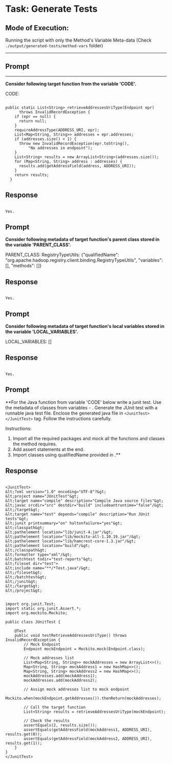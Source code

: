 # Task: Generate Tests

## Mode of Execution:

Running the script with only the Method's Variable Meta-data (Check `./output/generated-tests/method-vars` folder)

---

## Prompt

****

**Consider following target function from the variable 'CODE'.**

CODE:

```

public static List<String> retrieveAddressesUriType(Endpoint epr)
      throws InvalidRecordException {
    if (epr == null) {
      return null;
    }
    requireAddressType(ADDRESS_URI, epr);
    List<Map<String, String>> addresses = epr.addresses;
    if (addresses.size() < 1) {
      throw new InvalidRecordException(epr.toString(),
          "No addresses in endpoint");
    }
    List<String> results = new ArrayList<String>(addresses.size());
    for (Map<String, String> address : addresses) {
      results.add(getAddressField(address, ADDRESS_URI));
    }
    return results;
  }

```

## Response

```

Yes.

```

## Prompt

**Consider following metadata of target function's parent class stored in the variable 'PARENT_CLASS'.**


PARENT_CLASS: 
RegistryTypeUtils: {"qualifiedName": "org.apache.hadoop.registry.client.binding.RegistryTypeUtils", "variables": [], "methods": []}

## Response

```

Yes.

```

## Prompt

**Consider following metadata of target function's local variables stored in the variable 'LOCAL_VARIABLES'.**


LOCAL_VARIABLES: 
[]

## Response

```

Yes.

```

## Prompt

**For the Java function from variable 'CODE' below write a junit test. Use the metadata of classes from variables - <META-DATA>. Generate the JUnit test with a runnable java test file. Enclose the generated java file in `<JunitTest></JunitTest>` tag. Follow the instructions carefully. 

Instructions: 
1. Import all the required packages and mock all the functions and classes the method requires. 
2. Add assert statements at the end. 
3. Import classes using qualifiedName provided in <META-DATA>.**

## Response

```

<JunitTest>
&lt;?xml version="1.0" encoding="UTF-8"?&gt;
&lt;project name="JUnitTest"&gt;
&lt;target name="compile" description="Compile Java source files"&gt;
&lt;javac srcdir="src" destdir="build" includeantruntime="false"/&gt;
&lt;/target&gt;
&lt;target name="test" depends="compile" description="Run JUnit tests"&gt;
&lt;junit printsummary="on" haltonfailure="yes"&gt;
&lt;classpath&gt;
&lt;pathelement location="lib/junit-4.jar"/&gt;
&lt;pathelement location="lib/mockito-all-1.10.19.jar"/&gt;
&lt;pathelement location="lib/hamcrest-core-1.3.jar"/&gt;
&lt;pathelement location="build"/&gt;
&lt;/classpath&gt;
&lt;formatter type="xml"/&gt;
&lt;batchtest todir="test-reports"&gt;
&lt;fileset dir="test">
&lt;include name="**/*Test.java"/&gt;
&lt;/fileset&gt;
&lt;/batchtest&gt;
&lt;/junit&gt;
&lt;/target&gt;
&lt;/project&gt;


import org.junit.Test;
import static org.junit.Assert.*;
import org.mockito.Mockito;

public class JUnitTest {

    @Test
    public void testRetrieveAddressesUriType() throws InvalidRecordException {
        // Mock Endpoint
        Endpoint mockEndpoint = Mockito.mock(Endpoint.class);

        // Mock addresses list
        List<Map<String, String>> mockAddresses = new ArrayList<>();
        Map<String, String> mockAddress1 = new HashMap<>();
        Map<String, String> mockAddress2 = new HashMap<>();
        mockAddresses.add(mockAddress1);
        mockAddresses.add(mockAddress2);

        // Assign mock addresses list to mock endpoint
        Mockito.when(mockEndpoint.getAddresses()).thenReturn(mockAddresses);

        // Call the target function
        List<String> results = retrieveAddressesUriType(mockEndpoint);

        // Check the results
        assertEquals(2, results.size());
        assertEquals(getAddressField(mockAddress1, ADDRESS_URI), results.get(0));
        assertEquals(getAddressField(mockAddress2, ADDRESS_URI), results.get(1));
    }
}
</JunitTest>

```